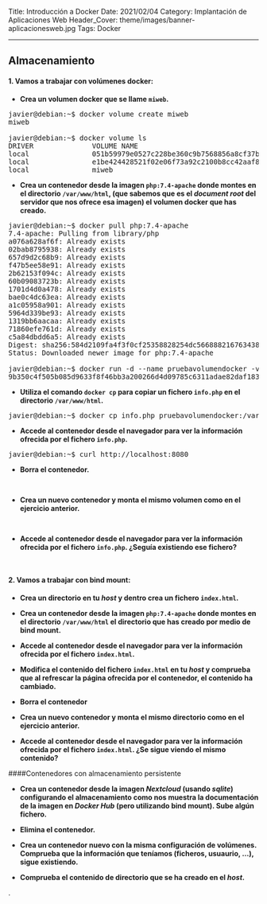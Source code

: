 Title: Introducción a Docker
Date: 2021/02/04
Category: Implantación de Aplicaciones Web
Header_Cover: theme/images/banner-aplicacionesweb.jpg
Tags: Docker



--------------------------------------------------------------------------------
## Almacenamiento

#### 1. Vamos a trabajar con volúmenes docker:

- **Crea un volumen docker que se llame `miweb`.**

<pre>
javier@debian:~$ docker volume create miweb
miweb

javier@debian:~$ docker volume ls
DRIVER              VOLUME NAME
local               051b59979e0527c228be360c9b7568856a8cf37b16b9ce415f3e5fa48b812891
local               e1be424428521f02e06f73a92c2100b8cc42aaf813680bc3ee792c1353ae3abf
local               miweb
</pre>

- **Crea un contenedor desde la imagen `php:7.4-apache` donde montes en el directorio `/var/www/html`, (que sabemos que es el *document root* del servidor que nos ofrece esa imagen) el volumen docker que has creado.**

<pre>
javier@debian:~$ docker pull php:7.4-apache
7.4-apache: Pulling from library/php
a076a628af6f: Already exists
02bab8795938: Already exists
657d9d2c68b9: Already exists
f47b5ee58e91: Already exists
2b62153f094c: Already exists
60b09083723b: Already exists
1701d4d0a478: Already exists
bae0c4dc63ea: Already exists
a1c05958a901: Already exists
5964d339be93: Already exists
1319bb6aacaa: Already exists
71860efe761d: Already exists
c5a84dbdd6a5: Already exists
Digest: sha256:584d2109fa4f3f0cf25358828254dc5668882167634384ad68537a3069d31652
Status: Downloaded newer image for php:7.4-apache

javier@debian:~$ docker run -d --name pruebavolumendocker -v miweb:/var/www/html -p 8080:80 php:7.4-apache
9b350c4f505b085d9633f8f46bb3a200266d4d09785c6311adae82daf1834403
</pre>

- **Utiliza el comando `docker cp` para copiar un fichero `info.php` en el directorio `/var/www/html`.**

<pre>
javier@debian:~$ docker cp info.php pruebavolumendocker:/var/www/html
</pre>

- **Accede al contenedor desde el navegador para ver la información ofrecida por el fichero `info.php`.**

<pre>
javier@debian:~$ curl http://localhost:8080
</pre>

- **Borra el contenedor.**

<pre>

</pre>

- **Crea un nuevo contenedor y monta el mismo volumen como en el ejercicio anterior.**

<pre>

</pre>

- **Accede al contenedor desde el navegador para ver la información ofrecida por el fichero `info.php`. ¿Seguía existiendo ese fichero?**

<pre>

</pre>


#### 2. Vamos a trabajar con bind mount:

- **Crea un directorio en tu *host* y dentro crea un fichero `index.html`.**



- **Crea un contenedor desde la imagen `php:7.4-apache` donde montes en el directorio `/var/www/html` el directorio que has creado por medio de bind mount.**



- **Accede al contenedor desde el navegador para ver la información ofrecida por el fichero `index.html`.**



- **Modifica el contenido del fichero `index.html` en tu *host* y comprueba que al refrescar la página ofrecida por el contenedor, el contenido ha cambiado.**



- **Borra el contenedor**



- **Crea un nuevo contenedor y monta el mismo directorio como en el ejercicio anterior.**



- **Accede al contenedor desde el navegador para ver la información ofrecida por el fichero `index.html`. ¿Se sigue viendo el mismo contenido?**




####Contenedores con almacenamiento persistente

- **Crea un contenedor desde la imagen *Nextcloud* (usando *sqlite*) configurando el almacenamiento como nos muestra la documentación de la imagen en *Docker Hub* (pero utilizando bind mount). Sube algún fichero.**



- **Elimina el contenedor.**



- **Crea un contenedor nuevo con la misma configuración de volúmenes. Comprueba que la información que teníamos (ficheros, usuaurio, …), sigue existiendo.**



- **Comprueba el contenido de directorio que se ha creado en el *host*.**



.
